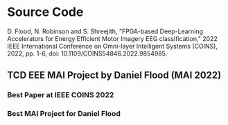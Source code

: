 # Source Code
D. Flood, N. Robinson and S. Shreejith, "FPGA-based Deep-Learning Accelerators for Energy Efficient Motor Imagery EEG classification," 2022 IEEE International Conference on Omni-layer Intelligent Systems (COINS), 2022, pp. 1-6, doi: 10.1109/COINS54846.2022.9854985.
## TCD EEE MAI Project by Daniel Flood (MAI 2022)
### Best Paper at IEEE COINS 2022
### Best MAI Project for Daniel Flood
